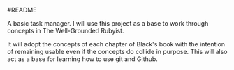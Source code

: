 #README

A basic task manager. I will use this project as a base to work through concepts in The Well-Grounded Rubyist.

It will adopt the concepts of each chapter of Black's book with the intention of remaining usable even if the concepts do collide in purpose. This will also act as a base for learning how to use git and Github.
